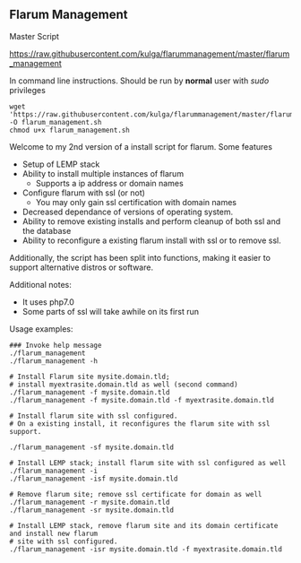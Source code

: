 ## Flarum Management

Master Script

https://raw.githubusercontent.com/kulga/flarummanagement/master/flarum_management

In command line instructions. Should be run by **normal** user with *sudo* privileges

```
wget 'https://raw.githubusercontent.com/kulga/flarummanagement/master/flarum_management' -O flarum_management.sh
chmod u+x flarum_management.sh
```



Welcome to my 2nd version of a install script for flarum.
Some features

* Setup of LEMP stack
* Ability to install multiple instances of flarum
  * Supports a ip address or domain names
* Configure flarum with ssl (or not)
  * You may only gain ssl certification with domain names
* Decreased dependance of versions of operating system.
* Ability to remove existing installs and perform cleanup of both ssl and the database
* Ability to reconfigure a existing flarum install with ssl or to remove ssl.

Additionally, the script has been split into functions, making it easier to support alternative distros or software.

Additional notes:

* It uses php7.0
* Some parts of ssl will take awhile on its first run

Usage examples:

```
### Invoke help message
./flarum_management
./flarum_management -h
```

```
# Install Flarum site mysite.domain.tld; 
# install myextrasite.domain.tld as well (second command)
./flarum_management -f mysite.domain.tld
./flarum_management -f mysite.domain.tld -f myextrasite.domain.tld
```

```
# Install flarum site with ssl configured. 
# On a existing install, it reconfigures the flarum site with ssl support.

./flarum_management -sf mysite.domain.tld
```

```
# Install LEMP stack; install flarum site with ssl configured as well
./flarum_management -i
./flarum_management -isf mysite.domain.tld
```

```
# Remove flarum site; remove ssl certificate for domain as well
./flarum_management -r mysite.domain.tld
./flarum_management -sr mysite.domain.tld
```

```
# Install LEMP stack, remove flarum site and its domain certificate and install new flarum
# site with ssl configured.
./flarum_management -isr mysite.domain.tld -f myextrasite.domain.tld
```
